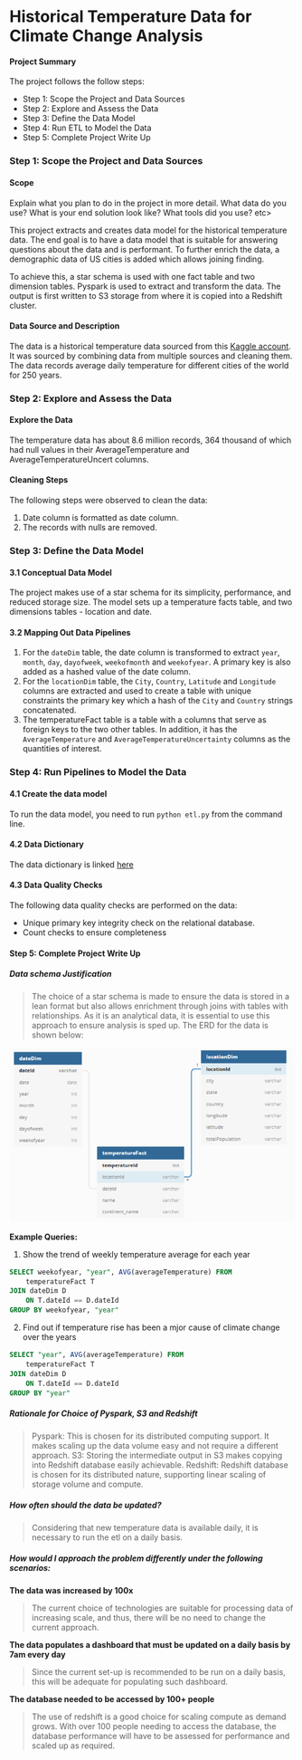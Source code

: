 # Historical Temperature Data for Climate Change Analysis

#### Project Summary

The project follows the follow steps:
* Step 1: Scope the Project and Data Sources
* Step 2: Explore and Assess the Data
* Step 3: Define the Data Model
* Step 4: Run ETL to Model the Data
* Step 5: Complete Project Write Up

### Step 1: Scope the Project and Data Sources

#### Scope 
Explain what you plan to do in the project in more detail. What data do you use? What is your end solution look like? What tools did you use? etc>

This project extracts and creates data model for the historical temperature data. The end goal is to have a data model that is suitable for answering questions about the data and is performant. To further enrich the data, a demographic data of US cities is added which allows joining finding. 

To achieve this, a star schema is used with one fact table and two dimension tables. Pyspark is used to extract and transform the data. The output is first written to S3 storage from where it is copied into a Redshift cluster.

#### Data  Source and Description

The data is a historical temperature data sourced from this [Kaggle account](https://www.kaggle.com/berkeleyearth/climate-change-earth-surface-temperature-data?select=GlobalLandTemperaturesByCity.csv). It was sourced by combining data from multiple sources and cleaning them. The data records average daily temperature for different cities of the world for 250 years.

### Step 2: Explore and Assess the Data
#### Explore the Data 
The temperature data has about 8.6 million records, 364 thousand of which had null values in their AverageTemperature and AverageTemperatureUncert columns.

#### Cleaning Steps
The following steps were observed to clean the data:
1. Date column is formatted as date column.
2. The records with nulls are removed.

### Step 3: Define the Data Model
#### 3.1 Conceptual Data Model
The project makes use of a star schema for its simplicity, performance, and reduced storage size. The model sets up a temperature facts table, and two dimensions tables - location and date.

#### 3.2 Mapping Out Data Pipelines
1. For the `dateDim` table, the date column is transformed to extract `year`, `month`, `day`, `dayofweek`, `weekofmonth` and `weekofyear`. A primary key is also added as a hashed value of the date column.
2. For the `locationDim` table, the `City`, `Country`, `Latitude` and `Longitude` columns are extracted and used to create a table with unique constraints the primary key which a hash of the `City` and `Country` strings concatenated.
3. The temperatureFact table is a table with a columns that serve as foreign keys to the two other tables. In addition, it has the `AverageTemperature` and `AverageTemperatureUncertainty` columns as the quantities of interest.

### Step 4: Run Pipelines to Model the Data 
#### 4.1 Create the data model
To run the data model, you need to run `python etl.py` from the command line.

#### 4.2 Data Dictionary
The data dictionary is linked [here](DataDictionary.md)
#### 4.3 Data Quality Checks
The following data quality checks are performed on the data:
 * Unique primary key integrity check on the relational database.
 * Count checks to ensure completeness

#### Step 5: Complete Project Write Up
##### Data schema Justification
> The choice of a star schema is made to ensure the data is stored in a lean format but also allows enrichment through joins with tables with relationships. As it is an analytical data, it is essential to use this approach to ensure analysis is sped up. The ERD for the data is shown below:

![ERD for the Data](erd.png "Entity Relationship Daigram for the Data")

**Example Queries:**
1. Show the trend of weekly temperature average for each year
```sql
SELECT weekofyear, "year", AVG(averageTemperature) FROM
    temperatureFact T
JOIN dateDim D
    ON T.dateId == D.dateId
GROUP BY weekofyear, "year"
```

2. Find out if temperature rise has been a mjor cause of climate change over the years
```SQL
SELECT "year", AVG(averageTemperature) FROM
    temperatureFact T
JOIN dateDim D
    ON T.dateId == D.dateId
GROUP BY "year"
```
##### Rationale for Choice of Pyspark, S3 and Redshift
> Pyspark: This is chosen for its distributed computing support. It makes scaling up the data volume easy and not require a different approach.
> S3: Storing the intermediate output in S3 makes copying into Redshift database easily achievable.
> Redshift: Redshift database is chosen for its distributed nature, supporting linear scaling of storage volume and compute.

##### How often should the data be updated?
> Considering that new temperature data is available daily, it is necessary to run the etl on a daily basis.

##### How would I approach the problem differently under the following scenarios:
 **The data was increased by 100x**
 > The current choice of technologies are suitable for processing data of increasing scale, and thus, there will be no need to change the current approach.
 
 **The data populates a dashboard that must be updated on a daily basis by 7am every day**
 > Since the current set-up is recommended to be run on a daily basis, this will be adequate for populating such dashboard.
 
 **The database needed to be accessed by 100+ people**
 > The use of redshift is a good choice for scaling compute as demand grows. With over 100 people needing to access the database, the database performance will have to be assessed for performance and scaled up as required.